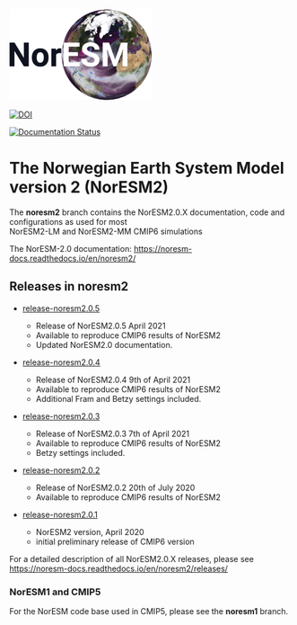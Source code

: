 ![NorESM logo](doc/img/NORESM-logo.png)

[![DOI](https://zenodo.org/badge/DOI/10.5281/zenodo.3905091.svg)](https://doi.org/10.5281/zenodo.3905091)

[![Documentation Status](https://readthedocs.org/projects/noresm-docs/badge/?version=noresm2)](https://noresm-docs.readthedocs.io/en/noresm2/?badge=noresm2)

# The Norwegian Earth System Model version 2 (NorESM2)
The **noresm2** branch contains the NorESM2.0.X documentation, code and configurations as used for most  <br />
NorESM2-LM and NorESM2-MM CMIP6 simulations

The NorESM-2.0 documentation: https://noresm-docs.readthedocs.io/en/noresm2/

## Releases in noresm2
- [release-noresm2.0.5](https://github.com/NorESMhub/NorESM/releases/tag/release-noresm2.0.5)
    - Release of NorESM2.0.5 April 2021
    - Available to reproduce CMIP6 results of NorESM2
    - Updated NorESM2.0 documentation.

- [release-noresm2.0.4](https://github.com/NorESMhub/NorESM/releases/tag/release-noresm2.0.4)
    - Release of NorESM2.0.4 9th of April 2021
    - Available to reproduce CMIP6 results of NorESM2
    - Additional Fram and Betzy settings included.

- [release-noresm2.0.3](https://github.com/NorESMhub/NorESM/releases/tag/release-noresm2.0.3)
    - Release of NorESM2.0.3 7th of April 2021 
    - Available to reproduce CMIP6 results of NorESM2
    - Betzy settings included.

- [release-noresm2.0.2](https://github.com/NorESMhub/NorESM/releases/tag/release-noresm2.0.2)
    - Release of NorESM2.0.2 20th of July 2020
    - Available to reproduce CMIP6 results of NorESM2
    
- [release-noresm2.0.1](https://github.com/NorESMhub/NorESM/releases/tag/release-noresm2.0.1)
    - NorESM2 version,  April  2020 
    - initial preliminary release of CMIP6 version

For a detailed description of all NorESM2.0.X releases, please see https://noresm-docs.readthedocs.io/en/noresm2/releases/

### NorESM1 and CMIP5
For the NorESM code base used in CMIP5, please see the **noresm1** branch.
